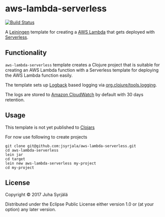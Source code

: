 # aws-lambda-serverless

[![Build Status](https://travis-ci.org/jsyrjala/aws-lambda-serverless.svg?branch=master)](https://travis-ci.org/jsyrjala/aws-lambda-serverless)

A [Leiningen](https://leiningen.org/) template for creating a [AWS Lambda](https://aws.amazon.com/lambda/) 
that gets deployed with [Serverless](https://serverless.com/).

## Functionality 
`aws-lambda-serverless` template creates a Clojure project that is suitable for creating 
an AWS Lambda function with a Serverless template for deploying the AWS Lambda function 
easily. 

The template sets up [Logback](https://logback.qos.ch/) based logging via 
[org.clojure/tools.logging](https://github.com/clojure/tools.logging).

The logs are stored to [Amazon CloudWatch](https://aws.amazon.com/cloudwatch) by 
default with 30 days retention.

## Usage

This template is not yet published to [Clojars](https://clojars.org)

For now use following to create projects

```
git clone git@github.com:jsyrjala/aws-lambda-serverless.git
cd aws-lambda-serverless
lein jar
cd target
lein new aws-lambda-serverless my-project
cd my-project
```

## License

Copyright © 2017 Juha Syrjälä

Distributed under the Eclipse Public License either version 1.0 or (at
your option) any later version.
